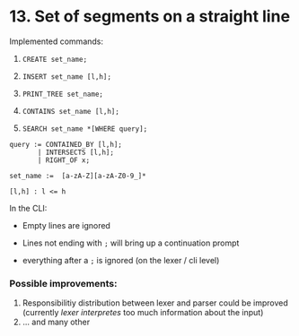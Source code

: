# 13. Set of segments on a straight line

Implemented commands:

1. `CREATE set_name;`

2. `INSERT set_name [l,h];`

3. `PRINT_TREE set_name;`

4. `CONTAINS set_name [l,h];`

5. `SEARCH set_name *[WHERE query];`

```
query := CONTAINED_BY [l,h];
       | INTERSECTS [l,h];
       | RIGHT_OF x;
```

```
set_name :=  [a-zA-Z][a-zA-Z0-9_]*
```

```
[l,h] : l <= h
```

In the CLI:

- Empty lines are ignored

- Lines not ending with `;` will bring up a continuation prompt

- everything after a `;` is ignored (on the lexer / cli level)

### Possible improvements:

1. Responsibilitiy distribution between lexer and parser could be improved (currently *lexer interpretes* too much information about the input)
2. ... and many other
